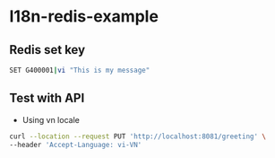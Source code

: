 # I18n-redis-example

## Redis set key
```bash
SET G400001|vi "This is my message"
```

## Test with API
* Using vn locale
```bash
curl --location --request PUT 'http://localhost:8081/greeting' \
--header 'Accept-Language: vi-VN'
```

